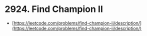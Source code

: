 # 2924. Find Champion II

- [https://leetcode.com/problems/find-champion-ii/description/](https://leetcode.com/problems/find-champion-ii/description/)
